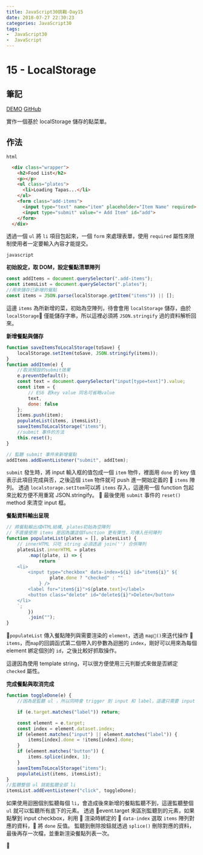 ```yaml
---
title: JavaScript30挑戰-Day15
date: 2018-07-27 22:30:23
categories: JavaScript30
tags:
-  JavaScript30
-  JavaScript
---
```


# 15 - LocalStorage

## 筆記

[DEMO](https://weiyuan1993.github.io/JavaScript30/15-LocalStorage)
[GitHub](https://github.com/weiyuan1993/JavaScript30/tree/master/15-LocalStorage)

實作一個基於 localStorage 儲存的點菜單。

<!--more-->

## 作法

`html`

```html
  <div class="wrapper">
    <h2>Food List</h2>
    <p></p>
    <ul class="plates">
      <li>Loading Tapas...</li>
    </ul>
    <form class="add-items">
      <input type="text" name="item" placeholder="Item Name" required>
      <input type="submit" value="+ Add Item" id="add">
    </form>
  </div>
```

透過一個 `ul` 將 `li` 項目包起來，一個 `form` 來處理表單，使用 `required` 屬性來限制使用者一定要輸入內容才能提交。

`javascript`

**初始設定，取 DOM，設定餐點清單陣列**

```javascript
const addItems = document.querySelector(".add-items");
const itemsList = document.querySelector(".plates");
//用來儲存已新增的餐點
const items = JSON.parse(localStorage.getItem("items")) || [];
```

這邊 `items` 為所新增的菜，初始為空陣列，待會會用 `localStorage` 儲存，由於 `localStorage` 僅能儲存字串，所以這裡必須將 `JSON.stringify` 過的資料解析回來。

**新增餐點與儲存**

```javascript
function saveItemsToLocalStorage(toSave) {
    localStorage.setItem(toSave, JSON.stringify(items));
}
function addItem(e) {
    //取消預設的submit效果
    e.preventDefault();
    const text = document.querySelector("input[type=text]").value;
    const item = {
        // ES6 若key value 同名可省略value
        text,
        done: false
    };
    items.push(item);
    populateList(items, itemsList);
    saveItemsToLocalStorage("items");
    //submit 事件的方法
    this.reset();
}

// 監聽 submit 事件來新增餐點
addItems.addEventListener("submit", addItem);
```

`submit` 發生時，將 input 輸入框的值包成一個 `item` 物件，裡面用 `done` 的 key 值表示此項目完成與否，之後這個 `item` 物件就可 push 進一開始定義的  `items` 陣列。
透過 `localstorage.setItem`可以將 `items` 存入，這邊用一個 function 包起來比較方便不用重寫 JSON.stringify。
 最後使用 `submit` 事件的 `reset()` method 來清空 input 框。

**餐點資料輸出呈現**

```javascript
// 將餐點輸出成HTML結構, plates初始為空陣列
// 不直接使用 items 是因為讓這個function 更有彈性，可傳入任何陣列
function populateList(plates = [], platesList) {
    // innerHTML 只吃 string 必須透過 join('') 合併陣列
    platesList.innerHTML = plates
        .map((plate, i) => {
            return `
    <li>
        <input type="checkbox" data-index=${i} id="item${i}" ${
                plate.done ? "checked" : ""
            } />
        <label for="item${i}">${plate.text}</label>
        <button class="delete" id="delete${i}">Delete</button>
    </li>
    `;
        })
        .join("");
}
```

`populateList` 傳入餐點陣列與需要渲染的 `element`，透過 `map()`來迭代操作  `items`，而`map`的回調函式第二個帶入的參數為迴圈的 `index`，剛好可以用來為每個 element 綁定個別的 `id`，之後比較好抓取操作。

這邊因為使用 template string，可以很方便使用三元判斷式來做是否綁定 `checked` 屬性。

**完成餐點與取消完成**

```javascript
function toggleDone(e) {
    //因為是監聽 ul ，所以同時會 trigger 到 input 和 label，這邊只需要 input

    if (e.target.matches("label")) return;

    const element = e.target;
    const index = element.dataset.index;
    if (element.matches("input") || element.matches("label")) {
        items[index].done = !items[index].done;
    }
    if (element.matches("button")) {
        items.splice(index, 1);
    }
    saveItemsToLocalStorage("items");
    populateList(items, itemsList);
}
//監聽整個 ul 就能監聽全部 li
itemsList.addEventListener("click", toggleDone);
```

如果使用迴圈個別監聽每個 `li`，會造成後來新增的餐點監聽不到，這邊監聽整個 `ul` 就可以監聽所有底下的元素。
透過 event.target 來區別監聽到的元素，如果點擊到 input checkbox，利用  渲染時綁定的  `data-index` 選取 `items` 陣列對應的資料， 將 `done` 反值。
監聽到刪除按鈕就透過 `splice()` 刪除對應的資料，最後再存一次檔，並重新渲染餐點列表一次。


